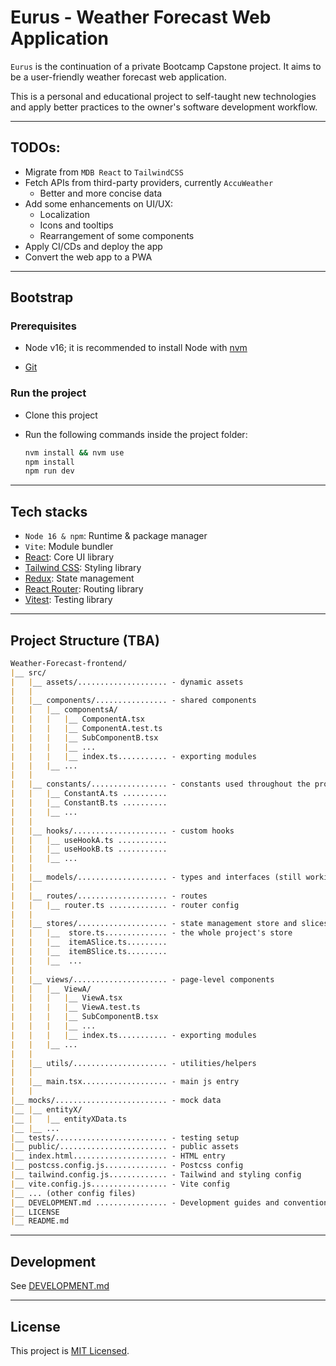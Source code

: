 # Eurus - Weather Forecast Web Application

`Eurus` is the continuation of a private Bootcamp Capstone project. It aims to be a user-friendly weather forecast web application.

This is a personal and educational project to self-taught new technologies and apply better practices to the owner's software development workflow.

---

## TODOs:

- Migrate from `MDB React` to `TailwindCSS`
- Fetch APIs from third-party providers, currently `AccuWeather`
	- Better and more concise data
- Add some enhancements on UI/UX:
	- Localization
	- Icons and tooltips
	- Rearrangement of some components
- Apply CI/CDs and deploy the app
- Convert the web app to a PWA

---

## Bootstrap

### Prerequisites

- Node v16; it is recommended to install Node with [nvm](https://www.freecodecamp.org/news/node-version-manager-nvm-install-guide/)

- [Git](https://git-scm.com/book/en/v2/Getting-Started-Installing-Git)

### Run the project

- Clone this project

- Run the following commands inside the project folder:
  ```bash
  nvm install && nvm use
  npm install
  npm run dev
  ```

---

## Tech stacks

- `Node 16 & npm`: Runtime & package manager
- `Vite`: Module bundler
- [React](https://reactjs.org/docs/getting-started.html): Core UI library
- [Tailwind CSS](https://tailwindcss.com/docs/installation): Styling library
- [Redux](https://redux.js.org/introduction/getting-started): State management
- [React Router](https://reactrouter.com/en/main/start/tutorial): Routing library
- [Vitest](https://vitest.dev/guide/): Testing library

---

## Project Structure (TBA)

```markdown
Weather-Forecast-frontend/
|__ src/
|   |__ assets/.................... - dynamic assets
|   |   
|   |__ components/................ - shared components
|   |   |__ componentsA/
|   |   |   |__ ComponentA.tsx
|   |   |   |__ ComponentA.test.ts
|   |   |   |__ SubComponentB.tsx
|   |   |   |__ ...
|   |   |   |__ index.ts........... - exporting modules
|   |   |__ ...
|   |   
|   |__ constants/................. - constants used throughout the project
|   |   |__ ConstantA.ts ..........
|   |   |__ ConstantB.ts ..........
|   |   |__ ...
|   |   
|   |__ hooks/..................... - custom hooks
|   |   |__ useHookA.ts ...........
|   |   |__ useHookB.ts ...........
|   |   |__ ...
|   |   
|   |__ models/.................... - types and interfaces (still working on it)
|   |   
|   |__ routes/.................... - routes
|   |   |__ router.ts ............. - router config
|   |   
|   |__ stores/.................... - state management store and slices
|   |   |__  store.ts.............. - the whole project's store
|   |   |__  itemASlice.ts.........
|   |   |__  itemBSlice.ts.........
|   |   |__  ...
|   |   
|   |__ views/..................... - page-level components
|   |   |__ ViewA/
|   |   |   |__ ViewA.tsx
|   |   |   |__ ViewA.test.ts
|   |   |   |__ SubComponentB.tsx
|   |   |   |__ ...
|   |   |   |__ index.ts........... - exporting modules
|   |   |__ ...
|   |   
|   |__ utils/..................... - utilities/helpers
|   |   
|   |__ main.tsx................... - main js entry
|   |   
|__ mocks/......................... - mock data
|__ |__ entityX/
|__ |   |__ entityXData.ts
|__ |__ ...
|__ tests/......................... - testing setup
|__ public/........................ - public assets
|__ index.html..................... - HTML entry
|__ postcss.config.js.............. - Postcss config
|__ tailwind.config.js............. - Tailwind and styling config
|__ vite.config.js................. - Vite config
|__ ... (other config files)
|__ DEVELOPMENT.md ................ - Development guides and conventions
|__ LICENSE
|__ README.md
```

---

## Development

See [DEVELOPMENT.md](./docs/DEVELOPMENT.md)

---

## License

This project is [MIT Licensed](./LICENSE).
